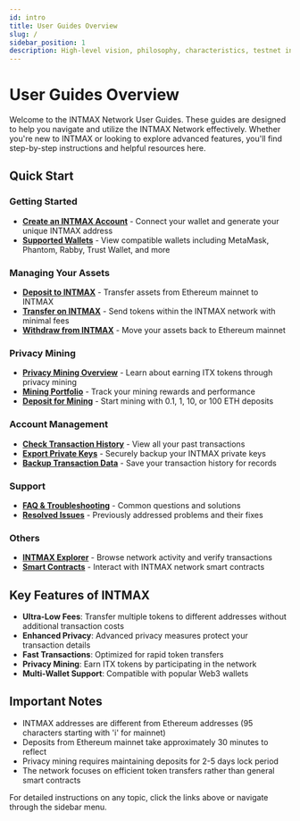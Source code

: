 ```yaml
---
id: intro
title: User Guides Overview
slug: /
sidebar_position: 1
description: High‑level vision, philosophy, characteristics, testnet info, and tooling for the INTMAX Network.
---
```


# User Guides Overview

Welcome to the INTMAX Network User Guides. These guides are designed to help you navigate and utilize the INTMAX Network effectively. Whether you're new to INTMAX or looking to explore advanced features, you'll find step-by-step instructions and helpful resources here.

## Quick Start

### Getting Started

- **[Create an INTMAX Account](./create-acount.md)** - Connect your wallet and generate your unique INTMAX address
- **[Supported Wallets](./supported-wallets)** - View compatible wallets including MetaMask, Phantom, Rabby, Trust Wallet, and more

### Managing Your Assets

- **[Deposit to INTMAX](./deposit-to-intmax-network.md)** - Transfer assets from Ethereum mainnet to INTMAX
- **[Transfer on INTMAX](./transfer-on-intmax-network.md)** - Send tokens within the INTMAX network with minimal fees
- **[Withdraw from INTMAX](./withdrawal-from-intmax-network.md)** - Move your assets back to Ethereum mainnet

### Privacy Mining

- **[Privacy Mining Overview](./privacy-mining)** - Learn about earning ITX tokens through privacy mining
- **[Mining Portfolio](./privacy-mining/portfolio)** - Track your mining rewards and performance
- **[Deposit for Mining](./privacy-mining/deposit)** - Start mining with 0.1, 1, 10, or 100 ETH deposits

### Account Management

- **[Check Transaction History](./check-transaction-history)** - View all your past transactions
- **[Export Private Keys](./backup-intmax-account/export-intmax-private-key)** - Securely backup your INTMAX private keys
- **[Backup Transaction Data](./backup-intmax-account/backup-transaction-data)** - Save your transaction history for records

### Support

- **[FAQ & Troubleshooting](./faq-and-trouble-shooting)** - Common questions and solutions
- **[Resolved Issues](./resolved-issue)** - Previously addressed problems and their fixes

### Others

- **[INTMAX Explorer](./intmax-explorer)** - Browse network activity and verify transactions
- **[Smart Contracts](./smart-contracts)** - Interact with INTMAX network smart contracts

## Key Features of INTMAX

- **Ultra-Low Fees**: Transfer multiple tokens to different addresses without additional transaction costs
- **Enhanced Privacy**: Advanced privacy measures protect your transaction details
- **Fast Transactions**: Optimized for rapid token transfers
- **Privacy Mining**: Earn ITX tokens by participating in the network
- **Multi-Wallet Support**: Compatible with popular Web3 wallets

## Important Notes

- INTMAX addresses are different from Ethereum addresses (95 characters starting with 'i' for mainnet)
- Deposits from Ethereum mainnet take approximately 30 minutes to reflect
- Privacy mining requires maintaining deposits for 2-5 days lock period
- The network focuses on efficient token transfers rather than general smart contracts

For detailed instructions on any topic, click the links above or navigate through the sidebar menu.
